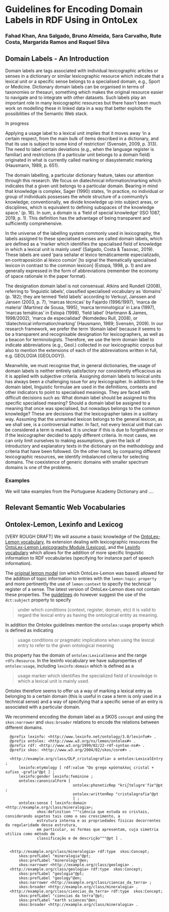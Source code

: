 # Guidelines for Encoding Domain Labels in RDF Using in OntoLex
###  Fahad Khan, Ana Salgado, Bruno Almeida, Sara Carvalho, Rute Costa, Margarida Ramos and Raquel Silva

## Domain Labels - An Introduction

Domain labels are tags associated with individual lexicographic articles or senses in a dictionary or similar lexicographic resource which indicate that a lexical unit or a specific sense belongs to a specialised domain, e.g., Sport or Medicine. Dictionary domain labels can be organised in terms of taxonomies or thesauri, something which makes the original resource easier to navigate and to integrate with other datasets. Such labels play an important role in many lexicographic resources but there hasn’t been much work on modelling these in linked data in a way that better exploits the possibilities of the Semantic Web stack. 

In progress

Applying a usage label to a lexical unit implies that it moves away ‘in a certain respect, from the main bulk of items described in a dictionary, and that its use is subject to some kind of restriction’ (Svensén, 2009, p. 313). The need to label certain deviations (e.g., when the language register is familiar) and restrictions (if a particular unit belongs to a domain field) originated in what is currently called marking or diasystematic marking (Hausmann, 1989, p. 651).

The domain labelling, a particular dictionary feature, takes our attention through this research. We focus on diatechnical information/marking which indicates that a given unit belongs to a particular domain. Bearing in mind that knowledge is complex, Sager (1990) states, ‘In practice, no individual or group of individuals possesses the whole structure of a community’s knowledge; conventionally, we divide knowledge up into subject areas, or disciplines, which is equivalent to defining subspaces of the knowledge space.’ (p. 16). In sum, a domain is a ‘field of special knowledge’ (ISO 1087, 2019, p. 1). This definition has the advantage of being transparent and sufficiently comprehensive.

In the universe of the labelling system commonly used in lexicography, the labels assigned to these specialised senses are called domain labels, which are defined as a ‘marker which identifies the specialised field of knowledge in which a lexical unit is mainly used’ (Salgado, Costa & Tasovac, 2019). These labels are used ‘para señalar el léxico temáticamente especializado, en contraposición al léxico común’ [to signal the thematically specialised lexicon in contrast to the common lexicon] (Estopà, 1998, p. 1) and are generally expressed in the form of abbreviations (remember the economy of space rationale in the paper format).

The designation domain label is not consensual. Atkins and Rundell (2008), referring to ‘linguistic labels’, classified specialised vocabulary as ‘domains’ (p. 182); they are termed ‘field labels’ according to Verkuyl, Janssen and Jansen (2003, p. 7), ‘marcas técnicas’ by Fajardo (1996/1997), ‘marca de materia’ (Martínez de Sousa, 1995), ‘marca terminológica’ in Lara (1997), ‘marcas temáticas’ in Estopà (1998), ‘field label’ (Hartmann & James, 1998/2002), ‘marca de especialidad’ (Nomdedeu Rull, 2008), or ‘diatechnical information/marking’ (Hausmann, 1989; Svensén, 2009). In our research framework, we prefer the term ‘domain label’ because it seems to be a transparent and recognisable designation for lexicographers, as well as a beacon for terminologists. Therefore, we use the term domain label to indicate abbreviations (e.g., Geol.) collected in our lexicographic corpus but also to mention the extensions of each of the abbreviations written in full, e.g. GEOLOGIA [GEOLOGY]).

Meanwhile, we must recognise that, in general dictionaries, the usage of domain labels is neither entirely satisfactory nor consistently efficacious as it is applied with subjective criteria. Assigning domain labels to lexical units has always been a challenging issue for any lexicographer. In addition to the domain label, linguistic formulae are used in the definitions, contexts and other indicators to point to specialised meanings. They are faced with difficult decisions such as: What domain label should be assigned to this specific specialised meaning? Should a domain label be assigned to a meaning that once was specialised, but nowadays belongs to the common knowledge? These are decisions that the lexicographer takes in a solitary way. 
Assuming that the unmarked lexicon belongs to the general lexicon, as we shall see, is a controversial matter. In fact, not every lexical unit that can be considered a term is marked. It is unclear if this is due to forgetfulness or if the lexicographer decided to apply different criteria. In most cases, we can only limit ourselves to making assumptions, given the lack of introductory and explanatory texts in the dictionary on the methodology and criteria that have been followed. On the other hand, by comparing different lexicographic resources, we identify imbalanced criteria for selecting domains. The coexistence of generic domains with smaller spectrum domains is one of the problems.


### Examples
We will take examples from the Portuguese Academy Dictionary and ....
## Relevant Semantic Web Vocabularies
## Ontolex-Lemon, Lexinfo and Lexicog
[VERY ROUGH DRAFT]
We will assume a basic knowledge of the [OntoLex-Lemon vocabulary](https://www.w3.org/2016/05/ontolex/), its extension dealing with lexicographic resources the [OntoLex-Lemon Lexicography Module (Lexicog)](https://www.w3.org/2019/09/lexicog/), and the [Lexinfo vocabulary](https://lexinfo.net/) which allows for the addition of more specific linguistic information to RDF vocabularies (specifying for instance part of speech information). 

The [original lemon model](https://lemon-model.net/) (on which OntoLex-Lemon was based) allowed for the addition of topic information to entries with the ```lemon:topic property``` and more pertinently the use of ```lemon:context``` to specify the technical register of a sense.  The latest version of OntoLex-Lemon does not contain these properties. The [guidelines](https://www.w3.org/2016/05/ontolex/) do however suggest the use of the ```dct:subject``` property to specify 
> under which conditions (context, register, domain, etc) it is valid to regard the lexical entry as having the ontological entity as meaning.


In addition the Ontolex guidelines mention the ```ontolex:usage``` property which is defined as indicating 
> usage conditions or pragmatic implications when using the lexical entry to refer to the given ontological meaning 

this property has the domain of ```ontolex:LexicalSense``` and the range ```rdfs:Resource```. In the lexinfo vocabulary we have subproperties of ```ontolex:usage```, including ```lexinfo:domain``` which is defined as a 
>usage marker which identifies the specialized field of knowledge in which a lexical unit is mainly used.

Ontolex therefore seems to offer us a way of marking a lexical entry as belonging to a certain domain (this is useful in case a term is only used in a technical sense) and a way of specifying that a specific sense of an entry is associated with a particular domain. 
<!--- When the meaning specified refers to a specific technical sense of a word belonging to a domain **we recommend using the ```ontolex:LexicalConcept``` class** ---> 
We recommend encoding the domain label as a SKOS ```concept``` and using the ```skos:narrower``` and ```skos:broader``` relations to encode the relations between different domains.

      @prefix lexinfo: <http://www.lexinfo.net/ontology/3.0/lexinfo#> .
      @prefix ontolex: <http://www.w3.org/ns/lemon/ontolex#> .
      @prefix rdf: <http://www.w3.org/1999/02/22-rdf-syntax-ns#> .
      @prefix skos: <http://www.w3.org/2004/02/skos/core#> .

      <http://example.org/class/DLP_cristalografia> a ontolex:LexicalEntry ;
          lexinfo:etymology [ rdf:value "Do grego κρύσταλλος cristal + sufixo -grafia"@pt ] ;
          lexinfo:gender lexinfo:feminine ;
          ontolex:canonicalForm [ 
                                  ontolex:phoneticRep "kriʃtɐluɡrɐˈfiɐ"@pt ;
                                  ontolex:writtenRep "cristalografia"@pt 
                                  ] ;
          ontolex:sense [ lexinfo:domain <http://example.org/class/mineralogia>;
                  skos:definition """ciência que estuda os cristais, considerando aspetos tais como o seu crescimento, a
                  estrutura interna e as propriedades físicas decorrentes da regularidade dessa estrutura,
                  em particular, as formas que apresentam, cuja simetria utiliza como método de
                  classificação e de descrição"""@pt ] .


      <http://example.org/class/mineralogia> rdf:type  skos:Concept; 
          skos:prefLabel "mineralogia"@pt;
          skos:prefLabel "minerology"@en; 
          skos:narrower <http://example.org/class/geologia> .
      <http://example.org/class/geologia> rdf:type  skos:Concept; 
          skos:prefLabel "geologia"@pt;
          skos:prefLabel "geology"@en; 
          skos:narrower <http://example.org/class/ciencas_da_terra> ;
          skos:broader <http://example.org/class/mineralogia> .
      <http://example.org/class/ciencias_da_terra> rdf:type  skos:Concept;
          skos:prefLabel "ciencias da terra"@pt;
          skos:prefLabel "earth sciences"@en; 
          skos:broader <http://example.org/class/mineralogia> .




